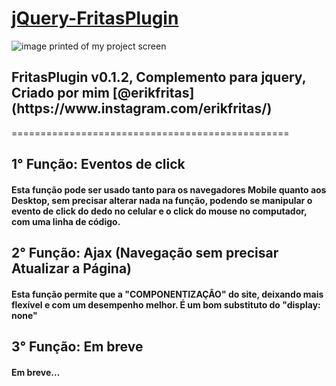 # [jQuery-FritasPlugin](#title)

<img id="title" align="center" src="https://github.com/eriklutiel/jQuery-FritasPlugin/blob/main/prtscr_img01.png" alt="image printed of my project screen"/>

<h2>FritasPlugin v0.1.2, Complemento para jquery, Criado por mim [@erikfritas](https://www.instagram.com/erikfritas/)</h2>
================================================

## 1° Função: Eventos de click
#### Esta função pode ser usado tanto para os navegadores Mobile quanto aos Desktop, sem precisar alterar nada na função, podendo se manipular o evento de click do dedo no celular e o click do mouse no computador, com uma linha de código.

## 2° Função: Ajax (Navegação sem precisar Atualizar a Página)
#### Esta função permite que a "COMPONENTIZAÇÂO" do site, deixando mais flexível e com um desempenho melhor. É um bom substituto do "display: none"

## 3° Função: Em breve
#### Em breve...
